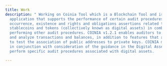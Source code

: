```yaml
---
title: Work
description: " Working on Coinia Tool which is a Blockchain Tool and is a cloud-based
  application that supports the performance of certain audit procedures to test the
  occurrence, existence and rights and obligations assertions related to digital coins,
  stablecoins and tokens (collectively known as digital assets) in combination with
  performing other audit procedures. COINIA v1.2.1 enables auditors to connect, download
  and analyze transactions and balances, in addition to features that allow the auditor
  to test the association of public addresses to private keys. COINIA may be used,
  in conjunction with consideration of the guidance in the Digital Assets Guide, to
  perform specific audit procedures associated with digital assets.    "

---
```

